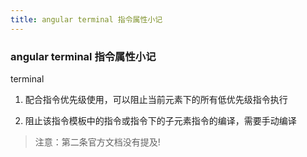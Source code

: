 ```yaml
---
title: angular terminal 指令属性小记
---
```


### angular terminal 指令属性小记

 terminal

 1. 配合指令优先级使用，可以阻止当前元素下的所有低优先级指令执行

 2. 阻止该指令模板中的指令或指令下的子元素指令的编译，需要手动编译

 > 注意：第二条官方文档没有提及!